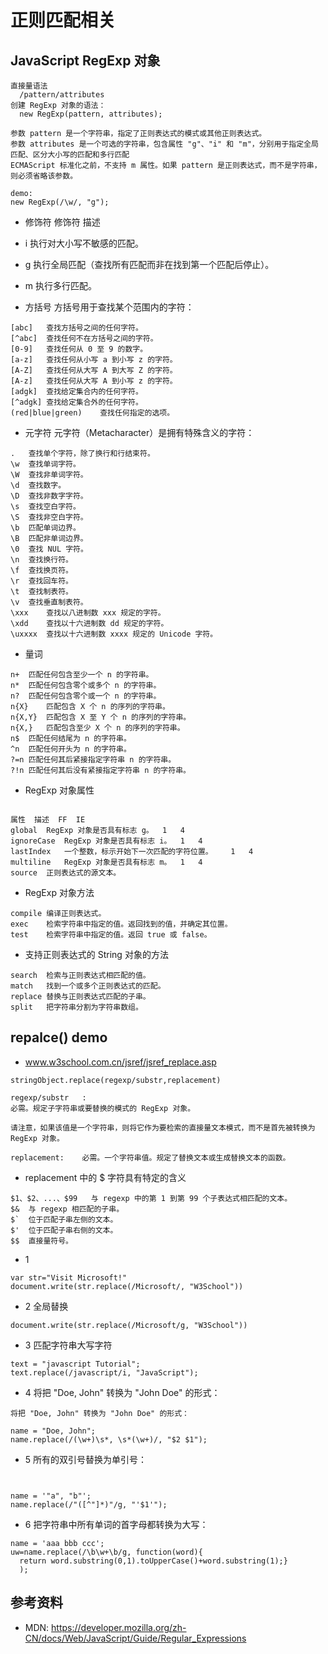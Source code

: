 #  正则匹配相关

## JavaScript RegExp 对象

```
直接量语法
  /pattern/attributes
创建 RegExp 对象的语法：
  new RegExp(pattern, attributes);
  
参数 pattern 是一个字符串，指定了正则表达式的模式或其他正则表达式。
参数 attributes 是一个可选的字符串，包含属性 "g"、"i" 和 "m"，分别用于指定全局匹配、区分大小写的匹配和多行匹配 
ECMAScript 标准化之前，不支持 m 属性。如果 pattern 是正则表达式，而不是字符串，则必须省略该参数。
  
demo:
new RegExp(/\w/, "g");
```

- 修饰符
修饰符	描述
- i	执行对大小写不敏感的匹配。
- g	执行全局匹配（查找所有匹配而非在找到第一个匹配后停止）。
- m	执行多行匹配。


- 方括号
方括号用于查找某个范围内的字符：
```
[abc]	查找方括号之间的任何字符。
[^abc]	查找任何不在方括号之间的字符。
[0-9]	查找任何从 0 至 9 的数字。
[a-z]	查找任何从小写 a 到小写 z 的字符。
[A-Z]	查找任何从大写 A 到大写 Z 的字符。
[A-z]	查找任何从大写 A 到小写 z 的字符。
[adgk]	查找给定集合内的任何字符。
[^adgk]	查找给定集合外的任何字符。
(red|blue|green)	查找任何指定的选项。
```
- 元字符
元字符（Metacharacter）是拥有特殊含义的字符：

```
.	查找单个字符，除了换行和行结束符。
\w	查找单词字符。
\W	查找非单词字符。
\d	查找数字。
\D	查找非数字字符。
\s	查找空白字符。
\S	查找非空白字符。
\b	匹配单词边界。
\B	匹配非单词边界。
\0	查找 NUL 字符。
\n	查找换行符。
\f	查找换页符。
\r	查找回车符。
\t	查找制表符。
\v	查找垂直制表符。
\xxx	查找以八进制数 xxx 规定的字符。
\xdd	查找以十六进制数 dd 规定的字符。
\uxxxx	查找以十六进制数 xxxx 规定的 Unicode 字符。
```

- 量词
```
n+	匹配任何包含至少一个 n 的字符串。
n*	匹配任何包含零个或多个 n 的字符串。
n?	匹配任何包含零个或一个 n 的字符串。
n{X}	匹配包含 X 个 n 的序列的字符串。
n{X,Y}	匹配包含 X 至 Y 个 n 的序列的字符串。
n{X,}	匹配包含至少 X 个 n 的序列的字符串。
n$	匹配任何结尾为 n 的字符串。
^n	匹配任何开头为 n 的字符串。
?=n	匹配任何其后紧接指定字符串 n 的字符串。
?!n	匹配任何其后没有紧接指定字符串 n 的字符串。
```

- RegExp 对象属性
```

属性	描述	FF	IE
global	RegExp 对象是否具有标志 g。	1	4
ignoreCase	RegExp 对象是否具有标志 i。	1	4
lastIndex	一个整数，标示开始下一次匹配的字符位置。	1	4
multiline	RegExp 对象是否具有标志 m。	1	4
source	正则表达式的源文本。
```

- RegExp 对象方法
```
compile	编译正则表达式。 
exec	检索字符串中指定的值。返回找到的值，并确定其位置。	 
test	检索字符串中指定的值。返回 true 或 false。	 
```

- 支持正则表达式的 String 对象的方法
```
search	检索与正则表达式相匹配的值。 
match	找到一个或多个正则表达式的匹配。	 
replace	替换与正则表达式匹配的子串。 
split	把字符串分割为字符串数组。
```

## repalce() demo 
- www.w3school.com.cn/jsref/jsref_replace.asp

```
stringObject.replace(regexp/substr,replacement)

regexp/substr	:
必需。规定子字符串或要替换的模式的 RegExp 对象。

请注意，如果该值是一个字符串，则将它作为要检索的直接量文本模式，而不是首先被转换为 RegExp 对象。

replacement:	必需。一个字符串值。规定了替换文本或生成替换文本的函数。
```
-  replacement 中的 $ 字符具有特定的含义
```
$1、$2、...、$99	与 regexp 中的第 1 到第 99 个子表达式相匹配的文本。
$&	与 regexp 相匹配的子串。
$`	位于匹配子串左侧的文本。
$'	位于匹配子串右侧的文本。
$$	直接量符号。
```
- 1
```
var str="Visit Microsoft!"
document.write(str.replace(/Microsoft/, "W3School"))

```

- 2 全局替换
```
document.write(str.replace(/Microsoft/g, "W3School"))
```
- 3 匹配字符串大写字符
```
text = "javascript Tutorial";
text.replace(/javascript/i, "JavaScript");
```
- 4 将把 "Doe, John" 转换为 "John Doe" 的形式：
```
将把 "Doe, John" 转换为 "John Doe" 的形式：

name = "Doe, John";
name.replace(/(\w+)\s*, \s*(\w+)/, "$2 $1");
```

- 5 所有的双引号替换为单引号：
```


name = '"a", "b"';
name.replace(/"([^"]*)"/g, "'$1'");
```
- 6 把字符串中所有单词的首字母都转换为大写：
```
name = 'aaa bbb ccc';
uw=name.replace(/\b\w+\b/g, function(word){
  return word.substring(0,1).toUpperCase()+word.substring(1);}
  );
```








## 参考资料
- MDN: https://developer.mozilla.org/zh-CN/docs/Web/JavaScript/Guide/Regular_Expressions
